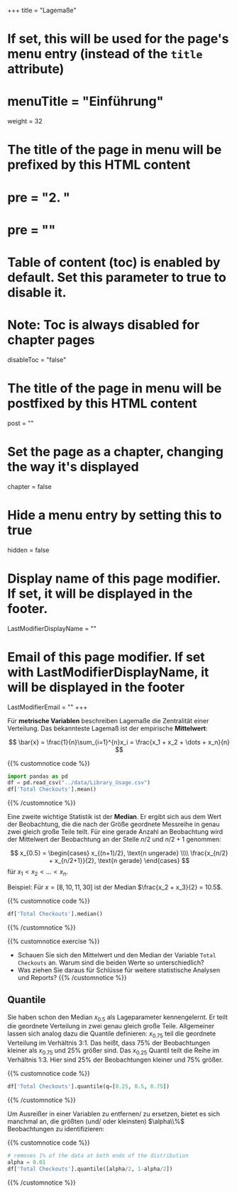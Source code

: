 +++
title = "Lagemaße"
# If set, this will be used for the page's menu entry (instead of the `title` attribute)
# menuTitle = "Einführung"
weight = 32
# The title of the page in menu will be prefixed by this HTML content
# pre = "<b>2. </b>"
# pre = "<i class='fab fa-github'></i>"
# Table of content (toc) is enabled by default. Set this parameter to true to disable it.
# Note: Toc is always disabled for chapter pages
disableToc = "false"

# The title of the page in menu will be postfixed by this HTML content
post = ""
# Set the page as a chapter, changing the way it's displayed
chapter = false
# Hide a menu entry by setting this to true
hidden = false
# Display name of this page modifier. If set, it will be displayed in the footer.
LastModifierDisplayName = ""
# Email of this page modifier. If set with LastModifierDisplayName, it will be displayed in the footer
LastModifierEmail = ""
+++

Für **metrische Variablen** beschreiben Lagemaße die Zentralität einer Verteilung. Das bekannteste Lagemaß ist der empirische **Mittelwert**:

$$
\bar{x} = \frac{1}{n}\sum_{i=1}^{n}x_i = \frac{x_1 + x_2 + \dots + x_n}{n}
$$

{{% customnotice code %}}
```python
import pandas as pd
df = pd.read_csv("../data/Library_Usage.csv")
df['Total Checkouts'].mean()
```
{{% /customnotice %}}

Eine zweite wichtige Statistik ist der **Median**. Er ergibt sich aus dem Wert der Beobachtung, die die nach der Größe geordnete Messreihe in genau zwei gleich große Teile teilt. Für eine gerade Anzahl an Beobachtung wird der Mittelwert der Beobachtung an der Stelle $n/2$ und $n/2+1$ genommen:

$$
x_{0.5} =
\begin{cases}
x_{(n+1)/2}, \text{n ungerade} \\\\
\frac{x_{n/2} + x_{n/2+1}}{2}, \text{n gerade}
\end{cases}
$$
für $x_1 < x_2 < \dots < x_n$.

Beispiel: Für $x=[8, 10, 11, 30]$ ist der Median $\frac{x_2 + x_3}{2} = 10.5$.

{{% customnotice code %}}
```python
df['Total Checkouts'].median()
```
{{% /customnotice %}}

{{% customnotice exercise %}}
- Schauen Sie sich den Mittelwert und den Median der Variable `Total Checkouts` an. Warum sind die beiden Werte so unterschiedlich?
- Was ziehen Sie daraus für Schlüsse für weitere statistische Analysen und Reports?
{{% /customnotice %}}

## Quantile

Sie haben schon den Median $x_{0.5}$ als Lageparameter kennengelernt. Er teilt die geordnete Verteilung in zwei genau gleich große Teile. Allgemeiner lassen sich analog dazu die Quantile definieren: $x_{0.75}$ teil die geordnete Verteilung im Verhältnis 3:1. Das heißt, dass 75% der Beobachtungen kleiner als $x_{0.75}$ und 25% größer sind.
Das $x_{0.25}$ Quantil teilt die Reihe im Verhältnis 1:3. Hier sind 25% der Beobachtungen kleiner und 75% größer.

{{% customnotice code %}}
```python
df['Total Checkouts'].quantile(q=[0.25, 0.5, 0.75])
```
{{% /customnotice %}}


Um Ausreißer in einer Variablen zu entfernen/ zu ersetzen, bietet es sich manchmal an, die größten (und/ oder kleinsten) $\alpha\\%$ Beobachtungen zu identifizieren: 

{{% customnotice code %}}
```python
# removes 1% of the data at both ends of the distribution
alpha = 0.01
df['Total Checkouts'].quantile([alpha/2, 1-alpha/2])
```
{{% /customnotice %}}










